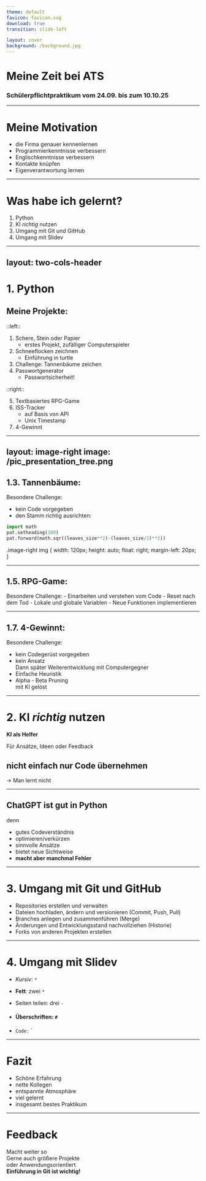 ```yaml
---
theme: default
favicon: favicon.svg
download: true
transition: slide-left

layout: cover
background: /background.jpg
---
```


# Meine Zeit bei ATS
### Schülerpflichtpraktikum vom 24.09. bis zum 10.10.25

---

# Meine Motivation
<v-clicks>

- die Firma genauer kennenlernen
- Programmierkenntnisse verbessern
- Englischkenntnisse verbessern
- Kontakte knüpfen
- Eigenverantwortung lernen

</v-clicks>

---

# Was habe ich gelernt?
<v-clicks>

1. Python
2. KI *richtig* nutzen
3. Umgang mit Git und GitHub
4. Umgang mit Slidev

</v-clicks>

---
layout: two-cols-header
---

# 1. Python
## Meine Projekte:

::left::

<v-clicks>

1. Schere, Stein oder Papier
    - erstes Projekt, zufälliger Computerspieler
2. Schneeflocken zeichnen
    - Einführung in turtle
3. Challenge: Tannenbäume zeichen
4. Passwortgenerator
    - Passwortsicherheit!

</v-clicks>

::right::

<v-clicks>

5. Textbasiertes RPG-Game
6. ISS-Tracker
    - auf Basis von API
    - Unix Timestamp
7. 4-Gewinnt

</v-clicks>

<style>
.two-cols-header {
  column-gap: 20px; /* Adjust the gap size */
  grid-template-rows: 0.4fr 1fr; /* Adjust the header row height */
}
</style>
---
layout: image-right
image: /pic_presentation_tree.png
---

## 1.3. Tannenbäume:
Besondere Challenge:
  - kein Code vorgegeben
  - den Stamm richtig ausrichten:

```python {1|2|3}
import math
pat.setheading(180)
pat.forward(math.sqr((leaves_size**2)-(leaves_size/2)**2))
```
</style>
.image-right img {
  width: 120px;
  height: auto;
  float: right;
  margin-left: 20px;
}

---

## 1.5. RPG-Game:
Besondere Challenge:
    - Einarbeiten und verstehen vom Code
    - Reset nach dem Tod
    - Lokale und globale Variablen 
    - Neue Funktionen implementieren

---

## 1.7. 4-Gewinnt:
Besondere Challenge:
  - kein Codegerüst vorgegeben
  - kein Ansatz  
Dann später Weiterentwicklung mit Computergegner
  - Einfache Heuristik
  - Alpha - Beta Pruning  
mit KI gelöst

---

# 2. KI *richtig* nutzen
**KI als Helfer**

Für Ansätze, Ideen oder Feedback
## **nicht einfach nur Code übernehmen**
  -> Man lernt nicht

---

## **ChatGPT ist gut in Python**
denn
- gutes Codeverständnis
- optimieren/verkürzen
- sinnvolle Ansätze
- bietet neue Sichtweise
- **macht aber manchmal Fehler**

---

# 3. Umgang mit Git und GitHub
- Repositories erstellen und verwalten
- Dateien hochladen, ändern und versionieren (Commit, Push, Pull)
- Branches anlegen und zusammenführen (Merge)
- Änderungen und Entwicklungsstand nachvollziehen (Historie)
- Forks von anderen Projekten erstellen

---

# 4. Umgang mit Slidev
- *Kursiv*: `*` 

- **Fett**: zwei `*` 

- Seiten teilen: drei `-` 

- #### Überschriften: `#`

- `Code:` `

---

# Fazit
- Schöne Erfahrung
- nette Kollegen
- entspannte Atmosphäre
- viel gelernt
- insgesamt bestes Praktikum

---

# Feedback
Macht weiter so  
Gerne auch größere Projekte  
oder Anwendungsorientiert  
**Einführung in Git ist wichtig!**






